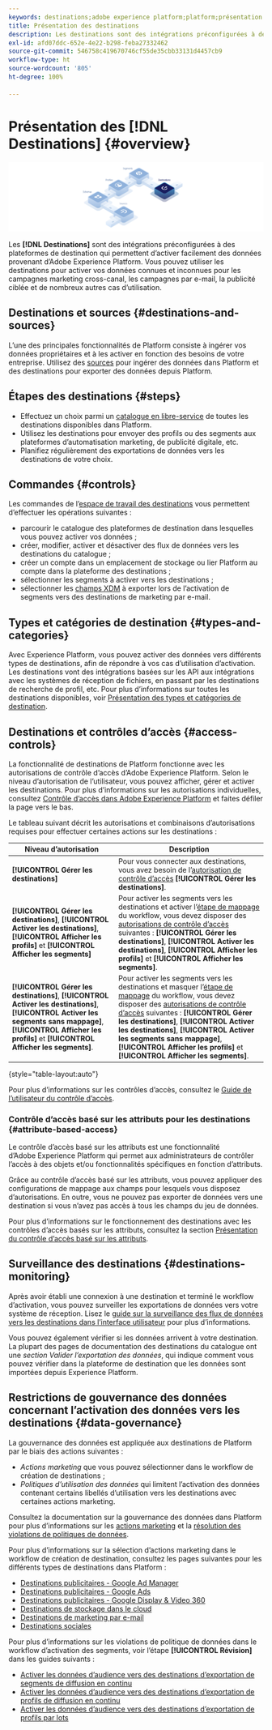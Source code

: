 ```yaml
---
keywords: destinations;adobe experience platform;platform;présentation des destinations;activer les données;activer;
title: Présentation des destinations
description: Les destinations sont des intégrations préconfigurées à des plateformes de destination qui permettent dʼactiver facilement des données provenant dʼAdobe Experience Platform. Vous pouvez utiliser les destinations dans Adobe Experience Platform pour activer vos données connues et inconnues pour les campagnes marketing cross-canal, les campagnes par e-mail, la publicité ciblée et de nombreux autres cas d’utilisation.
exl-id: afd07ddc-652e-4e22-b298-feba27332462
source-git-commit: 546758c419670746cf55de35cbb33131d4457cb9
workflow-type: ht
source-wordcount: '805'
ht-degree: 100%

---
```


# Présentation des [!DNL Destinations] {#overview}

![Bannière de présentation des destinations](./assets/overview/destinations-overview-banner.png)

Les **[!DNL Destinations]** sont des intégrations préconfigurées à des plateformes de destination qui permettent d’activer facilement des données provenant d’Adobe Experience Platform. Vous pouvez utiliser les destinations pour activer vos données connues et inconnues pour les campagnes marketing cross-canal, les campagnes par e-mail, la publicité ciblée et de nombreux autres cas d’utilisation.

<div id="recs-overview-body-1"></div>
<div id="recs-overview-body-2"></div>
<div id="recs-overview-body-3"></div>
<div id="recs-overview-body-4"></div>
<div id="recs-overview-body-5"></div>
<div id="recs-overview-body-6"></div>

## Destinations et sources {#destinations-and-sources}

L’une des principales fonctionnalités de Platform consiste à ingérer vos données propriétaires et à les activer en fonction des besoins de votre entreprise. Utilisez des [sources](../sources/home.md) pour ingérer des données dans Platform et des destinations pour exporter des données depuis Platform.

## Étapes des destinations {#steps}

* Effectuez un choix parmi un [catalogue en libre-service](./catalog/overview.md) de toutes les destinations disponibles dans Platform.
* Utilisez les destinations pour envoyer des profils ou des segments aux plateformes d’automatisation marketing, de publicité digitale, etc.
* Planifiez régulièrement des exportations de données vers les destinations de votre choix.

## Commandes {#controls}

Les commandes de l’[espace de travail des destinations](./ui/destinations-workspace.md) vous permettent d’effectuer les opérations suivantes :

* parcourir le catalogue des plateformes de destination dans lesquelles vous pouvez activer vos données ;
* créer, modifier, activer et désactiver des flux de données vers les destinations du catalogue ;
* créer un compte dans un emplacement de stockage ou lier Platform au compte dans la plateforme des destinations ;
* sélectionner les segments à activer vers les destinations ;
* sélectionner les [champs XDM](../xdm/home.md) à exporter lors de l’activation de segments vers des destinations de marketing par e-mail.

## Types et catégories de destination {#types-and-categories}

Avec Experience Platform, vous pouvez activer des données vers différents types de destinations, afin de répondre à vos cas d’utilisation d’activation. Les destinations vont des intégrations basées sur les API aux intégrations avec les systèmes de réception de fichiers, en passant par les destinations de recherche de profil, etc. Pour plus d’informations sur toutes les destinations disponibles, voir [Présentation des types et catégories de destination](./destination-types.md).

## Destinations et contrôles d’accès {#access-controls}

La fonctionnalité de destinations de Platform fonctionne avec les autorisations de contrôle d’accès d’Adobe Experience Platform. Selon le niveau d’autorisation de l’utilisateur, vous pouvez afficher, gérer et activer les destinations. Pour plus d’informations sur les autorisations individuelles, consultez [Contrôle d’accès dans Adobe Experience Platform](../access-control/home.md) et faites défiler la page vers le bas.

Le tableau suivant décrit les autorisations et combinaisons d’autorisations requises pour effectuer certaines actions sur les destinations :

| Niveau d’autorisation | Description |
| ---- | ----|
| **[!UICONTROL Gérer les destinations]** | Pour vous connecter aux destinations, vous avez besoin de l’[autorisation de contrôle d’accès](/help/access-control/home.md#permissions) **[!UICONTROL Gérer les destinations]**. |
| **[!UICONTROL Gérer les destinations]**, **[!UICONTROL Activer les destinations]**, **[!UICONTROL Afficher les profils]** et **[!UICONTROL Afficher les segments]** | Pour activer les segments vers les destinations et activer l’[étape de mappage](ui/activate-batch-profile-destinations.md#mapping) du workflow, vous devez disposer des [autorisations de contrôle d’accès](/help/access-control/home.md#permissions) suivantes : **[!UICONTROL Gérer les destinations]**, **[!UICONTROL Activer les destinations]**, **[!UICONTROL Afficher les profils]** et **[!UICONTROL Afficher les segments]**. |
| **[!UICONTROL Gérer les destinations]**, **[!UICONTROL Activer les destinations]**, **[!UICONTROL Activer les segments sans mappage]**, **[!UICONTROL Afficher les profils]** et **[!UICONTROL Afficher les segments]**. | Pour activer les segments vers les destinations et masquer l’[étape de mappage](ui/activate-batch-profile-destinations.md#mapping) du workflow, vous devez disposer des [autorisations de contrôle d’accès](/help/access-control/home.md#permissions) suivantes : **[!UICONTROL Gérer les destinations]**, **[!UICONTROL Activer les destinations]**, **[!UICONTROL Activer les segments sans mappage]**, **[!UICONTROL Afficher les profils]** et **[!UICONTROL Afficher les segments]**. |

{style="table-layout:auto"}

Pour plus d’informations sur les contrôles d’accès, consultez le [Guide de l’utilisateur du contrôle d’accès](../access-control/ui/overview.md).

### Contrôle d’accès basé sur les attributs pour les destinations {#attribute-based-access}

Le contrôle d’accès basé sur les attributs est une fonctionnalité d’Adobe Experience Platform qui permet aux administrateurs de contrôler l’accès à des objets et/ou fonctionnalités spécifiques en fonction d’attributs.

Grâce au contrôle d’accès basé sur les attributs, vous pouvez appliquer des configurations de mappage aux champs pour lesquels vous disposez d’autorisations. En outre, vous ne pouvez pas exporter de données vers une destination si vous n’avez pas accès à tous les champs du jeu de données.

Pour plus d’informations sur le fonctionnement des destinations avec les contrôles d’accès basés sur les attributs, consultez la section [Présentation du contrôle d’accès basé sur les attributs](../access-control/abac/overview.md#destinations).

## Surveillance des destinations {#destinations-monitoring}

Après avoir établi une connexion à une destination et terminé le workflow d’activation, vous pouvez surveiller les exportations de données vers votre système de réception. Lisez le [guide sur la surveillance des flux de données vers les destinations dans l’interface utilisateur](/help/dataflows/ui/monitor-destinations.md) pour plus d’informations.

Vous pouvez également vérifier si les données arrivent à votre destination. La plupart des pages de documentation des destinations du catalogue ont une *section Valider l’exportation des données*, qui indique comment vous pouvez vérifier dans la plateforme de destination que les données sont importées depuis Experience Platform.

## Restrictions de gouvernance des données concernant l’activation des données vers les destinations {#data-governance}

La gouvernance des données est appliquée aux destinations de Platform par le biais des actions suivantes :

* *Actions marketing* que vous pouvez sélectionner dans le workflow de création de destinations ;
* *Politiques d’utilisation des données* qui limitent l’activation des données contenant certains libellés d’utilisation vers les destinations avec certaines actions marketing.

Consultez la documentation sur la gouvernance des données dans Platform pour plus d’informations sur les [actions marketing](../data-governance/policies/overview.md) et la [résolution des violations de politiques de données](../data-governance/enforcement/auto-enforcement.md).

Pour plus d’informations sur la sélection d’actions marketing dans le workflow de création de destination, consultez les pages suivantes pour les différents types de destinations dans Platform :

* [Destinations publicitaires - Google Ad Manager ](./catalog/advertising/google-ad-manager.md)
* [Destinations publicitaires - Google Ads](./catalog/advertising/google-ads-destination.md)
* [Destinations publicitaires - Google Display &amp; Video 360 ](./catalog/advertising/google-dv360.md)
* [Destinations de stockage dans le cloud](./catalog/cloud-storage/overview.md)
* [Destinations de marketing par e-mail ](./catalog/email-marketing/overview.md)
* [Destinations sociales ](./catalog/social/overview.md)

Pour plus d’informations sur les violations de politique de données dans le workflow d’activation des segments, voir l’étape **[!UICONTROL Révision]** dans les guides suivants :

* [Activer les données d’audience vers des destinations d’exportation de segments de diffusion en continu](./ui/activate-segment-streaming-destinations.md#review)
* [Activer les données d’audience vers des destinations d’exportation de profils de diffusion en continu](./ui/activate-streaming-profile-destinations.md#review)
* [Activer les données d’audience vers des destinations d’exportation de profils par lots](./ui/activate-batch-profile-destinations.md#review)
